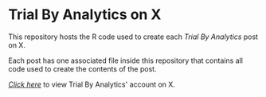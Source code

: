 # **Trial By Analytics on X**

This repository hosts the R code used to create each *Trial By Analytics* post on X.

Each post has one associated file inside this repository that contains all code used to create the contents of the post.

[*Click here*](https://www.x.com/tbanalysis) to view Trial By Analytics' account on X.